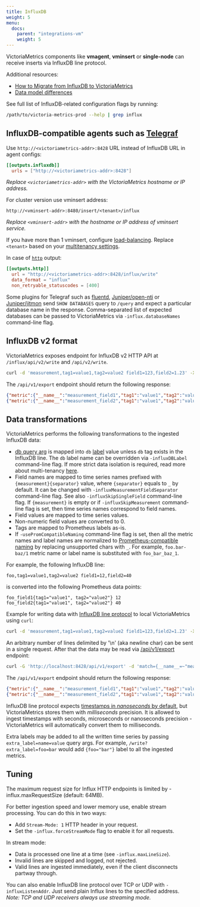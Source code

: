 ```yaml
---
title: InfluxDB
weight: 5
menu:
  docs:
    parent: "integrations-vm"
    weight: 5
---
```


VictoriaMetrics components like **vmagent**, **vminsert** or **single-node** can receive inserts via InfluxDB line protocol.

Additional resources:
* [How to Migrate from InfluxDB to VictoriaMetrics](https://docs.victoriametrics.com/guides/migrate-from-influx/)
* [Data model differences](https://docs.victoriametrics.com/guides/migrate-from-influx/#data-model-differences)

See full list of InfluxDB-related configuration flags by running:
```sh
/path/to/victoria-metrics-prod --help | grep influx
```

## InfluxDB-compatible agents such as [Telegraf](https://www.influxdata.com/time-series-platform/telegraf/)

Use `http://<victoriametrics-addr>:8428` URL instead of InfluxDB URL in agent configs:
```toml
[[outputs.influxdb]]
  urls = ["http://<victoriametrics-addr>:8428"]
```
_Replace `<victoriametrics-addr>` with the VictoriaMetrics hostname or IP address._

For cluster version use vminsert address:
```
http://<vminsert-addr>:8480/insert/<tenant>/influx
```
_Replace `<vminsert-addr>` with the hostname or IP address of vminsert service._

If you have more than 1 vminsert, configure [load-balancing](https://docs.victoriametrics.com/victoriametrics/cluster-victoriametrics/#cluster-setup).
Replace `<tenant>` based on your [multitenancy settings](https://docs.victoriametrics.com/victoriametrics/cluster-victoriametrics/#multitenancy).

In case of [`http`](https://github.com/influxdata/telegraf/blob/master/plugins/outputs/http) output:
```toml
[[outputs.http]]
  url = "http://<victoriametrics-addr>:8428/influx/write"
  data_format = "influx"
  non_retryable_statuscodes = [400]
```

Some plugins for Telegraf such as [fluentd](https://github.com/fangli/fluent-plugin-influxdb), [Juniper/open-nti](https://github.com/Juniper/open-nti)
or [Juniper/jitmon](https://github.com/Juniper/jtimon) send `SHOW DATABASES` query to `/query` and expect a particular database name in the response.
Comma-separated list of expected databases can be passed to VictoriaMetrics via `-influx.databaseNames` command-line flag.

## InfluxDB v2 format

VictoriaMetrics exposes endpoint for InfluxDB v2 HTTP API at `/influx/api/v2/write` and `/api/v2/write`.
```sh
curl -d 'measurement,tag1=value1,tag2=value2 field1=123,field2=1.23' -X POST 'http://localhost:8428/api/v2/write'
```

The `/api/v1/export` endpoint should return the following response:
```json
{"metric":{"__name__":"measurement_field1","tag1":"value1","tag2":"value2"},"values":[123],"timestamps":[1695902762311]}
{"metric":{"__name__":"measurement_field2","tag1":"value1","tag2":"value2"},"values":[1.23],"timestamps":[1695902762311]}
```

## Data transformations

VictoriaMetrics performs the following transformations to the ingested InfluxDB data:
* [db query arg](https://docs.influxdata.com/influxdb/v1.7/tools/api/#write-http-endpoint) is mapped into `db`
  [label](https://docs.victoriametrics.com/keyconcepts/#labels) value unless `db` tag exists in the InfluxDB line.
  The `db` label name can be overridden via `-influxDBLabel` command-line flag. If more strict data isolation is required,
  read more about multi-tenancy [here](https://docs.victoriametrics.com/keyconcepts/#multi-tenancy).
* Field names are mapped to time series names prefixed with `{measurement}{separator}` value, where `{separator}` equals to `_` by default.
  It can be changed with `-influxMeasurementFieldSeparator` command-line flag. See also `-influxSkipSingleField` command-line flag.
  If `{measurement}` is empty or if `-influxSkipMeasurement` command-line flag is set, then time series names correspond to field names.
* Field values are mapped to time series values.
* Non-numeric field values are converted to 0.
* Tags are mapped to Prometheus labels as-is.
* If `-usePromCompatibleNaming` command-line flag is set, then all the metric names and label names
  are normalized to [Prometheus-compatible naming](https://prometheus.io/docs/concepts/data_model/#metric-names-and-labels) by replacing unsupported chars with `_`.
  For example, `foo.bar-baz/1` metric name or label name is substituted with `foo_bar_baz_1`.

For example, the following InfluxDB line:
```influxtextmetric
foo,tag1=value1,tag2=value2 field1=12,field2=40
```

is converted into the following Prometheus data points:
```promtextmetric
foo_field1{tag1="value1", tag2="value2"} 12
foo_field2{tag1="value1", tag2="value2"} 40
```

Example for writing data with [InfluxDB line protocol](https://docs.influxdata.com/influxdb/v1.7/write_protocols/line_protocol_tutorial/)
to local VictoriaMetrics using `curl`:
```sh
curl -d 'measurement,tag1=value1,tag2=value2 field1=123,field2=1.23' -X POST 'http://localhost:8428/write'
```

An arbitrary number of lines delimited by '\n' (aka newline char) can be sent in a single request.
After that the data may be read via [/api/v1/export](https://docs.victoriametrics.com/#how-to-export-data-in-json-line-format) endpoint:
```sh
curl -G 'http://localhost:8428/api/v1/export' -d 'match={__name__=~"measurement_.*"}'
```

The `/api/v1/export` endpoint should return the following response:
```json
{"metric":{"__name__":"measurement_field1","tag1":"value1","tag2":"value2"},"values":[123],"timestamps":[1560272508147]}
{"metric":{"__name__":"measurement_field2","tag1":"value1","tag2":"value2"},"values":[1.23],"timestamps":[1560272508147]}
```

InfluxDB line protocol expects [timestamps in *nanoseconds* by default](https://docs.influxdata.com/influxdb/v1.7/write_protocols/line_protocol_tutorial/#timestamp),
but VictoriaMetrics stores them with *milliseconds* precision. It is allowed to ingest timestamps with seconds,
microseconds or nanoseconds precision - VictoriaMetrics will automatically convert them to milliseconds.

Extra labels may be added to all the written time series by passing `extra_label=name=value` query args.
For example, `/write?extra_label=foo=bar` would add `{foo="bar"}` label to all the ingested metrics.

## Tuning

The maximum request size for Influx HTTP endpoints is limited by -influx.maxRequestSize (default: 64MB).

For better ingestion speed and lower memory use, enable stream processing.
You can do this in two ways:
* Add `Stream-Mode: 1` HTTP header in your request.
* Set the `-influx.forceStreamMode` flag to enable it for all requests.

In stream mode:
* Data is processed one line at a time (see `-influx.maxLineSize`).
* Invalid lines are skipped and logged, not rejected.
* Valid lines are ingested immediately, even if the client disconnects partway through.

You can also enable InfluxDB line protocol over TCP or UDP with `-influxListenAddr`.
Just send plain Influx lines to the specified address.
_Note: TCP and UDP receivers always use streaming mode._